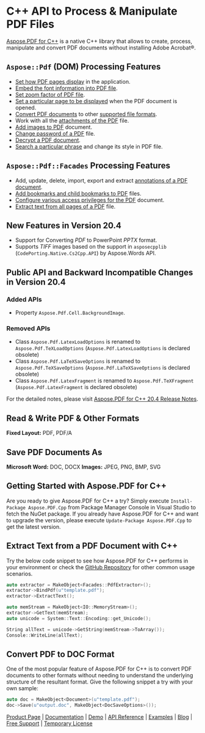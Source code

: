 # C++ API to Process & Manipulate PDF Files

[Aspose.PDF for C++](https://products.aspose.com/pdf/cpp) is a native C++ library that allows to create, process, manipulate and convert PDF documents without installing Adobe Acrobat®.

## `Aspose::Pdf` (DOM) Processing Features

- [Set how PDF pages display](https://docs.aspose.com/display/pdfcpp/Formatting+PDF+Document#FormattingPDFDocument-Get/SetDocumentWindowandPageDisplayProperties) in the application.
- [Embed the font information into PDF file](https://docs.aspose.com/display/pdfcpp/Formatting+PDF+Document#FormattingPDFDocument-EmbeddingFontswhilecreatingPDF).
- [Set zoom factor of PDF file](https://docs.aspose.com/display/pdfcpp/Formatting+PDF+Document#FormattingPDFDocument-SetZoomFactorofPDFFile).
- [Set a particular page to be displayed](https://docs.aspose.com/display/pdfcpp/Formatting+PDF+Document#FormattingPDFDocument-SetParticularPagetoDisplaywhenDocumentisopened) when the PDF document is opened.
- [Convert PDF documents](https://docs.aspose.com/display/pdfcpp/Convert+PDF+Files) to other [supported file formats](https://docs.aspose.com/display/pdfcpp/Supported+File+Formats).
- Work with all the [attachments of the PDF](https://docs.aspose.com/display/pdfcpp/Working+with+Attachments) file.
- [Add images to PDF](https://docs.aspose.com/display/pdfcpp/Working+with+Images) document.
- [Change password of a PDF](https://docs.aspose.com/display/pdfcpp/Change+Passwords+and+Decrypt+PDF+Document#ChangePasswordsandDecryptPDFDocument-ChangePasswordofaPDFdocument) file.
- [Decrypt a PDF document](https://docs.aspose.com/display/pdfcpp/Change+Passwords+and+Decrypt+PDF+Document#ChangePasswordsandDecryptPDFDocument-DecryptaPDFDocument).
- [Search a particular phrase](https://docs.aspose.com/display/pdfcpp/Search+and+Get+Text+from+Pages+of+a+PDF+Document) and change its style in PDF file.

## `Aspose::Pdf::Facades` Processing Features

- Add, update, delete, import, export and extract [annotations of a PDF document](https://docs.aspose.com/pages/viewpage.action?pageId=51479113).
- [Add bookmarks and child bookmarks to PDF](https://docs.aspose.com/display/pdfcpp/Add+and+Delete+Bookmarks) files.
- [Configure various access privileges for the PDF](https://docs.aspose.com/display/pdfcpp/Encrypt%2C+Decrypt+and+set+Privileges+on+PDF+documents) document.
- [Extract text from all pages of a PDF](https://docs.aspose.com/pages/viewpage.action?pageId=51479222) file.

## New Features in Version 20.4

- Support for Converting *PDF* to PowerPoint *PPTX* format.
- Supports *TIFF* images based on the support in `asposecpplib` (`CodePorting.Native.Cs2Cpp.API`) by Aspose.Words API.

## Public API and Backward Incompatible Changes in Version 20.4

### Added APIs

- Property `Aspose.Pdf.Cell.BackgroundImage`.

### Removed APIs

- Class `Aspose.Pdf.LatexLoadOptions` is renamed to `Aspose.Pdf.TeXLoadOptions` (`Aspose.Pdf.LatexLoadOptions` is declared obsolete)
- Class `Aspose.Pdf.LaTeXSaveOptions` is renamed to `Aspose.Pdf.TeXSaveOptions` (`Aspose.Pdf.LaTeXSaveOptions` is declared obsolete)
- Class `Aspose.Pdf.LatexFragment` is renamed to `Aspose.Pdf.TeXFragment` (`Aspose.Pdf.LatexFragment` is declared obsolete)

For the detailed notes, please visit [Aspose.PDF for C++ 20.4 Release Notes](https://docs.aspose.com/display/pdfcpp/Aspose.PDF+for+CPP+20.4+Release+Notes).

## Read & Write PDF & Other Formats

**Fixed Layout:** PDF, PDF/A

## Save PDF Documents As

**Microsoft Word:** DOC, DOCX
**Images:** JPEG, PNG, BMP, SVG

## Getting Started with Aspose.PDF for C++

Are you ready to give Aspose.PDF for C++ a try? Simply execute `Install-Package Aspose.PDF.Cpp` from Package Manager Console in Visual Studio to fetch the NuGet package. If you already have Aspose.PDF for C++ and want to upgrade the version, please execute `Update-Package Aspose.PDF.Cpp` to get the latest version.

## Extract Text from a PDF Document with C++

Try the below code snippet to see how Aspose.PDF for C++ performs in your environment or check the [GitHub Repository](https://github.com/aspose-pdf/Aspose.Pdf-for-C) for other common usage scenarios.

```c++
auto extractor = MakeObject<Facades::PdfExtractor>();
extractor->BindPdf(u"template.pdf");
extractor->ExtractText();

auto memStream = MakeObject<IO::MemoryStream>();
extractor->GetText(memStream);
auto unicode = System::Text::Encoding::get_Unicode();

String allText = unicode->GetString(memStream->ToArray());
Console::WriteLine(allText);
```

## Convert PDF to DOC Format

One of the most popular feature of Aspose.PDF for C++ is to convert PDF documents to other formats without needing to understand the underlying structure of the resultant format. Give the following snippet a try with your own sample:

```c++
auto doc = MakeObject<Document>(u"template.pdf");
doc->Save(u"output.doc", MakeObject<DocSaveOptions>());
```

[Product Page](https://products.aspose.com/pdf/cpp) | [Documentation](https://docs.aspose.com/display/pdfcpp/Home) | [Demo](https://products.aspose.app/pdf/family) | [API Reference](https://apireference.aspose.com/cpp/pdf) | [Examples](https://github.com/aspose-pdf/Aspose.Pdf-for-C) | [Blog](https://blog.aspose.com/category/pdf/) | [Free Support](https://forum.aspose.com/c/pdf) |  [Temporary License](https://purchase.aspose.com/temporary-license)
